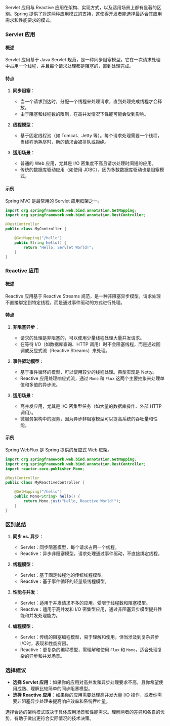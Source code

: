 Servlet 应用与 Reactive 应用在架构、实现方式，以及适用场景上都有显著的区别。Spring 提供了对这两种应用模式的支持，这使得开发者能选择最适合其应用需求和性能要求的模式。

### Servlet 应用

#### 概述

Servlet 应用基于 Java Servlet 规范，是一种同步阻塞模型。它在一次请求处理中占用一个线程，并且每个请求处理都是阻塞的，直到处理完成。

#### 特点

1. **同步阻塞**：
   - 当一个请求到达时，分配一个线程来处理请求，直到处理完成线程才会释放。
   - 由于阻塞和线程数的限制，在高并发情况下性能可能会受到影响。

2. **线程模型**：
   - 基于固定线程池（如 Tomcat、Jetty 等）。每个请求处理需要一个线程，当线程池耗尽时，新的请求会被排队或拒绝。

3. **适用场景**：
   - 普通的 Web 应用，尤其是 I/O 密集度不高且请求处理时间短的应用。
   - 传统的数据库驱动应用（如使用 JDBC），因为多数数据库驱动也是阻塞模式。

#### 示例

Spring MVC 是最常用的 Servlet 应用框架之一。

```java
import org.springframework.web.bind.annotation.GetMapping;
import org.springframework.web.bind.annotation.RestController;

@RestController
public class MyController {

    @GetMapping("/hello")
    public String hello() {
        return "Hello, Servlet World!";
    }
}
```

### Reactive 应用

#### 概述

Reactive 应用基于 Reactive Streams 规范，是一种非阻塞异步模型。请求处理不直接绑定到特定线程，而是通过事件驱动的方式进行处理。

#### 特点

1. **非阻塞异步**：
   - 请求的处理是非阻塞的，可以使用少量线程处理大量并发请求。
   - 在等待 I/O（如数据库查询、HTTP 调用）时不会阻塞线程，而是通过回调或反应式流（Reactive Streams）来处理。

2. **事件驱动模型**：
   - 基于事件循环的模型，可以使用较少的线程处理。典型实现是 Netty。
   - Reactive 应用处理响应式流，通过 `Mono` 和 `Flux` 这两个主要抽象来处理单值和多值的异步流。

3. **适用场景**：
   - 高并发应用，尤其是 I/O 密集型任务（如大量的数据库操作、外部 HTTP 调用）。
   - 微服务架构中的服务，因为异步非阻塞模型可以提高系统的吞吐量和性能。

#### 示例

Spring WebFlux 是 Spring 提供的反应式 Web 框架。

```java
import org.springframework.web.bind.annotation.GetMapping;
import org.springframework.web.bind.annotation.RestController;
import reactor.core.publisher.Mono;

@RestController
public class MyReactiveController {

    @GetMapping("/hello")
    public Mono<String> hello() {
        return Mono.just("Hello, Reactive World!");
    }
}
```

### 区别总结

1. **同步 vs. 异步**：
   - Servlet：同步阻塞模型，每个请求占用一个线程。
   - Reactive：异步非阻塞模型，请求处理通过事件驱动，不直接绑定线程。

2. **线程模型**：
   - Servlet：基于固定线程池的传统线程模型。
   - Reactive：基于事件循环的轻量级线程模型。

3. **性能与并发**：
   - Servlet：适用于并发请求不多的应用，受限于线程数和阻塞模型。
   - Reactive：适用于高并发和 I/O 密集型应用，通过非阻塞异步模型提升性能和并发处理能力。

4. **编程模型**：
   - Servlet：传统的阻塞编程模型，易于理解和使用，但当涉及到复杂异步I/O时，表现和性能有限。
   - Reactive：更复杂的编程模型，需理解和使用 `Flux` 和 `Mono`，适合处理复杂的异步和并发场景。

### 选择建议

- **选择 Servlet 应用**：如果你的应用对高并发和异步处理要求不高，且你希望使用成熟、理解比较简单的同步阻塞模型。
- **选择 Reactive 应用**：如果你的应用需要处理高并发大量 I/O 操作，或者你需要非阻塞异步处理来提高响应效率和系统吞吐量。

选择合适的架构模式取决于具体应用场景和性能需求。理解两者的差异和各自的优势，有助于做出更符合实际情况的技术决策。